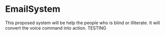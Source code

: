 # EmailSystem
This proposed system will be help the people who is blind or illiterate. It will convert the voice command
into action. 
TESTING
 
 
 
